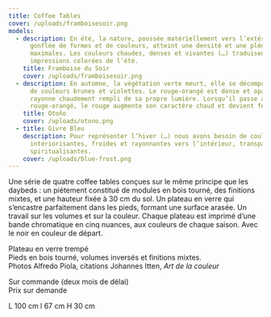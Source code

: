 ```yaml
---
title: Coffee Tables
cover: /uploads/framboisesoir.png
models:
  - description: En été, la nature, poussée matériellement vers l’extérieur et
      gonflée de formes et de couleurs, atteint une densité et une plénitude
      maximales. Les couleurs chaudes, denses et vivantes (…) traduisent les
      impressions colorées de l’été.
    title: Framboise du Soir
    cover: /uploads/framboisesoir.png
  - description: En automne, la végétation verte meurt, elle se décompose et se pare
      de couleurs brunes et violettes. Le rouge-orangé est dense et opaque. Il
      rayonne chaudement rempli de sa propre lumière. Lorsqu’il passe au
      rouge-orangé, le rouge augmente son caractère chaud et devient feu ardent.
    title: Otoño
    cover: /uploads/otono.png
  - title: Givre Bleu
    description: Pour représenter l’hiver (…) nous avons besoin de couleurs
      intériorisantes, froides et rayonnantes vers l’intérieur, transparentes et
      spiritualisantes.
    cover: /uploads/blue-frost.png
---
```

Une série de quatre coffee tables conçues sur le même principe que les daybeds : un piétement constitué de modules en bois tourné, des finitions mixtes, et une hauteur fixée à 30 cm du sol. Un plateau en verre qui s’encastre parfaitement dans les pieds, formant une surface arasée. Un travail sur les volumes et sur la couleur. Chaque plateau est imprimé d’une bande chromatique en cinq nuances, aux couleurs de chaque saison. Avec le noir en couleur de départ.

Plateau en verre trempé\
Pieds en bois tourné, volumes inversés et finitions mixtes.\
Photos Alfredo Piola, citations Johannes Itten, *Art de la couleur*

Sur commande (deux mois de délai)\
Prix sur demande

L 100 cm l 67 cm H 30 cm
